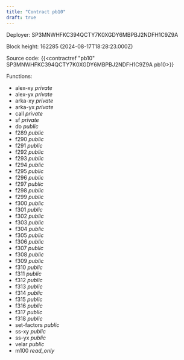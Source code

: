 ```yaml
---
title: "Contract pb10"
draft: true
---
```

Deployer: SP3MNWHFKC394QCTY7K0XGDY6MBPBJ2NDFH1C9Z9A


 



Block height: 162285 (2024-08-17T18:28:23.000Z)

Source code: {{<contractref "pb10" SP3MNWHFKC394QCTY7K0XGDY6MBPBJ2NDFH1C9Z9A pb10>}}

Functions:

* alex-xy _private_
* alex-yx _private_
* arka-xy _private_
* arka-yx _private_
* call _private_
* sf _private_
* do _public_
* f289 _public_
* f290 _public_
* f291 _public_
* f292 _public_
* f293 _public_
* f294 _public_
* f295 _public_
* f296 _public_
* f297 _public_
* f298 _public_
* f299 _public_
* f300 _public_
* f301 _public_
* f302 _public_
* f303 _public_
* f304 _public_
* f305 _public_
* f306 _public_
* f307 _public_
* f308 _public_
* f309 _public_
* f310 _public_
* f311 _public_
* f312 _public_
* f313 _public_
* f314 _public_
* f315 _public_
* f316 _public_
* f317 _public_
* f318 _public_
* set-factors _public_
* ss-xy _public_
* ss-yx _public_
* velar _public_
* m100 _read_only_
